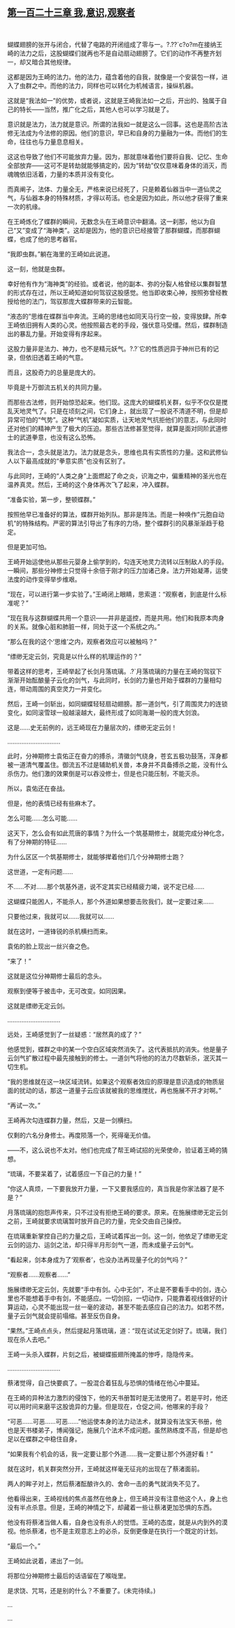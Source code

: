 ## [第一百二十三章 我,意识,观察者](https://www.xxbiquge.com/11_11207/9045765.html)
﻿

  蝴蝶翅膀的张开与闭合，代替了电路的开闭组成了零与一。?.??`c?o?m在接纳王崎的法力之后，这股蝴蝶们就再也不是自动扇动翅膀了。它们的动作不再整齐划一，却又暗合其他规律。

  这都是因为王崎的法力。他的法力，蕴含着他的自我，就像是一个安装包一样，进入了虫群之中。而他的法力，同样也可以转化为机械语言，操纵机器。

  这就是“我法如一”的优势，或者说，这就是王崎我法如一之后，开出的、独属于自己的特长——当然，推广化之后，其他人也可以学习就是了。

  意识就是法力，法力就是意识。所谓的法我如一就是这么一回事。这也是高阶古法修无法成为今法修的原因。他们的意识，早已和自身的力量融为一体。而他们的生命，往往也与力量息息相关。

  这这也导致了他们不可能放弃力量。因为，那就意味着他们要将自我、记忆、生命全部放弃——这可不是转劫就能够搞定的，因为“转劫”仅仅意味着身体的消灭，而魂魄依旧活着，力量的本质并没有变化。

  而真阐子，法体、力量全无，严格来说已经死了，只是赖着仙器当中一道仙灵之气，与仙器本身的特殊材质，才得以苟活。也全是因为如此，所以他才获得了重来一次的机缘。

  在王崎炼化了蝶群的瞬间，无数念头在王崎意识中翻涌。这一刹那，他以为自己“又”变成了“海神类”。这却是因为，他的意识已经接管了那群蝴蝶，而那群蝴蝶，也成了他的思考器官。

  “我即虫群。”躺在海里的王崎如此说道。

  这一刻，他就是虫群。

  幸好他有作为“海神类”的经验。或者说，他的副本、弥的分裂人格曾经以集群智慧的形式存在过，所以王崎知道如何驾驭这股感觉。他当即收束心神，按照弥曾经教授给他的法门，驾驭那庞大蝶群带来的云智能。

  “液态的”思维在蝶群当中奔流。王崎的思绪也如同天马行空一般，变得放肆。所幸王崎依旧拥有人类的心灵。他按照最古老的手段，强伏意马受缰。然后，蝶群制造出的暴乱力量。开始变得有序起来。

  这股力量非是法力、神力，也不是精元妖气。?.?`它的性质迥异于神州已有的记录，但依旧透着王崎的气意。

  而且，这股奇力的总量是庞大的。

  毕竟是十万御流五机关的共同力量。

  而那些古法修，则开始惊恐起来。他们现。这庞大的蝴蝶机关群，似乎不仅仅是搅乱天地灵气了。只是在顷刻之间，它们身上，就出现了一股说不清道不明，但是却异常可怕的“气势”。这种“气机”凝如实质，让天地灵气抗拒他们的意志，与此同时还对他们的精神产生了极大的压迫。那些古法修甚至觉得，就算是面对同阶武道修士的武道拳意，也没有这么恐怖。

  我法合一，念头就是法力。法力就是念头，思维也具有实质性的力量。这和武修仙人以下最高成就的“拳意实质”也没有区别了。

  与此同时，王崎的“人类之身”上面燃起了命之炎，识海之中，偏重精神的圣光也在温养真灵。然后，王崎的这个身体再次飞了起来，冲入蝶群。

  “准备实验，第一步，整顿蝶群。”

  按照他早已准备好的算法，蝶群开始列队。那非是阵法。而是一种唤作”元胞自动机“的特殊结构。严密的算法引导出了有序的力场，整个蝶群引的风暴渐渐趋于稳定。

  但是更加可怕。

  王崎开始运使他从那些元婴身上偷学到的，勾连天地灵力流转以压制敌人的手段。一瞬间，那些分神修士只觉得十余倍于刚才的压力加诸己身。法力开始凝滞，运使法度的动作变得举步维艰。

  “现在，可以进行第一步实验了。”王崎闭上眼睛，思索道：“观察者，到底是什么标准呢？”

  “现在我与这群蝴蝶共用一个意识——并非是遥控，而是共用。他们和我原本肉身的关系。就像心脏和肺脏一样，同处于这一个系统之内。”

  “那么在我的这个‘思维’之内，观察者效应可以被触吗？”

  “缥缈无定云剑，究竟是以什么样的机理运作的？”

  带着这样的思考，王崎举起了长剑月落琉璃。.?`月落琉璃的力量在王崎的驾驭下渐渐开始酝酿量子云化的剑气，与此同时，长剑的力量也开始于蝶群的力量相勾连，带动周围的真空灵力一并变化。

  然后，王崎一剑斩出，如同蝴蝶轻轻扇动翅膀。那一道剑气，引了周围灵力的连锁变化，如同滚雪球一般越滚越大，最终形成了如同海潮一般的庞大剑浪。

  这是……史无前例的，远王崎现在力量层次的，缥缈无定云剑！

  …………………………

  此时，分神期修士袁佑正在奋力的搏杀，清徽剑气绕身，苍玄五极功鼓荡，浑身都被一道清气覆盖住。御流五不过是辅助机关兽，本身并不具备搏杀之能，没有什么杀伤力。他们激的效果倒是可以吞没修士，但是也只能压制，不能灭杀。

  所以，袁佑还在奋战。

  但是，他的表情已经有些麻木了。

  怎么可能……怎么可能……

  这天下，怎么会有如此荒唐的事情？为什么一个筑基期修士，就能完成分神化念，有了分神期的特征……

  为什么区区一个筑基期修士，就能够撵着他们几个分神期修士跑？

  这世道，一定有问题……

  不……不对……那个筑基外道，说不定其实已经精疲力竭，说不定已经……

  这蝴蝶只能困人，不能杀人，那个外道如果想要击败我们，就一定要过来……

  只要他过来，我就可以……我就可以……

  就在这时，一道锋锐的杀机横扫而来。

  袁佑的脸上现出一丝兴奋之色。

  “来了！”

  这就是这位分神期修士最后的念头。

  观察到便等于被击中，无可改变。如同因果。

  这就是缥缈无定云剑。

  …………………………

  远处，王崎感觉到了一丝疑惑：“居然真的成了？”

  他感觉到，蝶群之中的某一个空白区域突然消失了。这代表抵抗的消失。他是量子云剑气扩散过程中最先接触到的修士。一道剑气将他的的法力尽数斩杀，泯灭其一切生机。

  “我的思维就在这一块区域流转。如果这个观察者效应的原理是意识造成的物质层面的扰动的话，那这一道量子云应该就被我的思维搅扰，再也施展不开才对啊。”

  “再试一次。”

  王崎再次勾连蝶群力量，然后，又是一剑横扫。

  仅剩的六名分身修士。再度陨落一个，死得毫无价值。

  ——不，这么说也不太对。他们也完成了帮王崎试招的光荣使命，验证着王崎的猜想。

  “琉璃，不要呆着了，试着感应一下自己的力量！”

  “你这人真烦，一下要我放开力量，一下又要我感应的，真当我是你家法器了是不是？”

  月落琉璃的抱怨声传来，只不过没有拒绝王崎的要求。原来。在施展缥缈无定云剑之前，王崎就要求琉璃暂时放开自己的力量，完全交由自己操控。

  在琉璃重新掌控自己的力量之后，王崎试着挥出一剑。这一剑，他依足了缥缈无定云剑的运力、运剑之法，却只得半月形剑气一道，而未成量子云剑气。

  “看起来，剑本身成为了‘观察者’，也没办法再现量子化的剑气吗？”

  “观察者……观察者……”

  施展缥缈无定云剑，先就要“手中有剑。心中无剑”，不止是不要看手中的剑，连心里也不能想着手中有剑，不能感应。一切剑招，一切动作，只能靠着视线做好的计算运动，心灵不能出现一丝一毫的波动，甚至不能去感应自己的法力。如若不然，量子云剑气就会提前塌缩。甚至反伤自身。

  “果然。”王崎点点头，然后提起月落琉璃，道：“现在试试无定剑好了。琉璃，我们现在杀人去吧。”

  王崎一头杀入蝶群，片刻之后，被蝴蝶振翅所掩盖的惨呼，隐隐传来。

  …………………………

  蔡渚觉得，自己快要疯了。一股混合着狂乱与恐惧的情绪在他心中蔓延。

  在王崎的异种法力激烈的侵蚀下，他的天书册暂时是无法使用了。若是平时，他还可以用时间来磨平这股诡异的力量。但是现在，仓促之间，他哪来的手段？

  “可恶……可恶……可恶……”他运使本身的法力动法术，就算没有法宝天书册，他也是天书楼弟子，博闻强记，施展几个法术不成问题。虽然熟练度不高，但是却也足以在蝶群之中稳住自身。

  “如果我有个机会的话，我一定要让那个外道……我一定要让那个外道好看！”

  就在这时，机关群突然分开，王崎就这样毫无征兆的出现在了蔡渚面前。

  两人的眸子对上，然后蔡渚酝酿许久的、舍命一击的勇气就消失不见了。

  他看得出来，王崎视线的焦点虽然在他身上，但王崎并没有注意他这个人，身上也没有半点杀意。但是，王崎的神情之下，却藏着一些让蔡渚更加恐惧的东西。

  他没有将蔡渚当做人看，自身也没有杀人的觉悟。王崎的态度，就是从内到外的漠视。他杀蔡渚，也不是主观意志上的必杀，反倒更像是在执行一个既定的计划。

  “最后一个。”

  王崎如此说着，递出了一剑。

  将那位分神期修士最后的话语留在了喉咙里。

  是求饶、咒骂，还是别的什么？不重要了。(未完待续。)

  ...

  ...  
